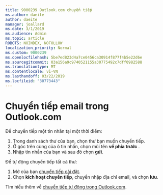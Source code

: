 ```yaml
---
title: 9000239 Outlook.com chuyển tiếp
ms.author: daeite
author: daeite
manager: joallard
ms.date: 3/1/2019
ms.audience: Admin
ms.topic: article
ROBOTS: NOINDEX, NOFOLLOW
localization_priority: Normal
ms.custom: 9000239
ms.openlocfilehash: 5be7ed823d4a7ce0456ca30914f877f4b5e22d6e
ms.sourcegitcommit: 03a156a9c9740521155a30775492c7dff0982588
ms.translationtype: MT
ms.contentlocale: vi-VN
ms.lasthandoff: 03/22/2019
ms.locfileid: "30773443"
---
```

# <a name="forwarding-email-in-outlookcom"></a>Chuyển tiếp email trong Outlook.com

Để chuyển tiếp một tin nhắn tại một thời điểm:

1. Trong danh sách thư của bạn, chọn thư bạn muốn chuyển tiếp.
2. Ở góc trên cùng của ô tin nhắn, chọn mũi tên **về phía trước** .
3. Nhập tin nhắn của bạn và sau đó chọn **gửi**.

Để tự động chuyển tiếp tất cả thư:

1. Mở của bạn [chuyển tiếp cài đặt](https://outlook.live.com/mail/options/mail/forwarding/forwardingOption).
2. Chọn **kích hoạt chuyển tiếp**, chuyển nhập địa chỉ email, và chọn **lưu**.

Tìm hiểu thêm về [chuyển tiếp tự động trong Outlook.com](https://support.office.com/article/6246987c-6c8f-4144-b255-14fc07007dad).